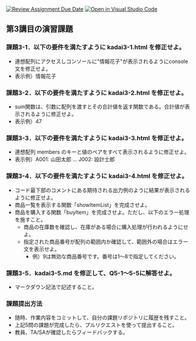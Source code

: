 [![Review Assignment Due Date](https://classroom.github.com/assets/deadline-readme-button-22041afd0340ce965d47ae6ef1cefeee28c7c493a6346c4f15d667ab976d596c.svg)](https://classroom.github.com/a/LWghE9Kd)
[![Open in Visual Studio Code](https://classroom.github.com/assets/open-in-vscode-2e0aaae1b6195c2367325f4f02e2d04e9abb55f0b24a779b69b11b9e10269abc.svg)](https://classroom.github.com/online_ide?assignment_repo_id=19343820&assignment_repo_type=AssignmentRepo)
## 第3講目の演習課題
### 課題3-1．以下の要件を満たすように kadai3-1.html を修正せよ。
* 連想配列にアクセスしコンソールに"情報花子"が表示されるようにconsole文を修正せよ。
* 表示例）情報花子

### 課題3-2．以下の要件を満たすように kadai3-2.html を修正せよ。
* sum関数は、引数に配列を渡すとその合計値を返す関数である。合計値が表示されるように修正せよ。
* 表示例）47

### 課題3-3．以下の要件を満たすように kadai3-3.html を修正せよ。
* 連想配列 members のキーと値のペアをすべて表示されるように修正せよ。
* 表示例）A001: 山田太郎 … J002: 設計士郎

### 課題3-4．以下の要件を満たすように kadai3-4.html を修正せよ。
* コード最下部のコメントにある期待される出力例のように結果が表示されるように修正せよ。
* 商品一覧を表示する関数「showItemList」を完成させよ。
* 商品を購入する関数「buyItem」を完成させよ。ただし、以下のエラー処理を施すこと。
	* 商品の在庫数を確認し、在庫がある場合に購入処理が行われるようにせよ。
	* 指定された商品番号が配列の範囲内か確認して、範囲外の場合はエラー文を表示せよ。
 		* 例）9は無効な商品番号です。番号は1～8で指定してください。

### 課題3-5．kadai3-5.md を修正して、Q5-1～5-5に解答せよ。
* マークダウン記法で記述すること。

### 課題提出方法
* 随時、作業内容をコミットして、自分の課題リポジトリに履歴を残すこと。
* 上記5問の課題が完成したら、プルリクエストを使って提出すること。
* 教員、TA/SAが確認したらフィードバックする。

